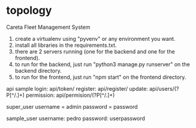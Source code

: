 # topology
Careta Fleet Management System

1. create a virtualenv using "pyvenv" or any environment you want.
2. install all libraries in the requirements.txt.
3. there are 2 servers running (one for the backend and one for the frontend).
4. to run for the backend, just run "python3 manage.py runserver" on the backend directory.
5. to run for the frontend, just run "npm start" on the frontend directory.


api sample
login: api/token/
register: api/register/
update: api/users/(?P<username>[^/.]+)
permission: api/permision/(?P<username>[^/.]+)

super_user
username = admin
password = password

sample_user
username: pedro
password: userpassword
